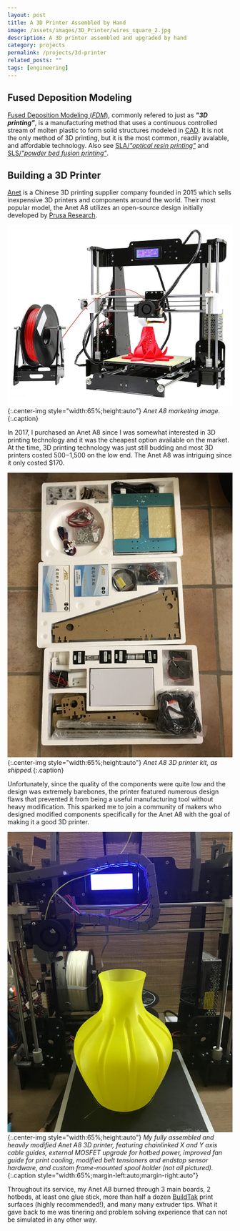 ```yaml
---
layout: post
title: A 3D Printer Assembled by Hand
image: /assets/images/3D_Printer/wires_square_2.jpg
description: A 3D printer assembled and upgraded by hand
category: projects
permalink: /projects/3d-printer
related_posts: ""
tags: [engineering]
---
```

## Fused Deposition Modeling

[Fused Deposition Modeling (*FDM*)](https://en.wikipedia.org/wiki/Fused_filament_fabrication), commonly refered to just as ***"3D printing"***, is a manufacturing method that uses a continuous controlled stream of molten plastic to form solid structures modeled in [CAD](https://en.wikipedia.org/wiki/Computer-aided_design). It is not the only method of 3D printing, but it is the most common, readily avalable, and affordable technology. Also see [SLA/*"optical resin printing"*](https://en.wikipedia.org/wiki/Stereolithography) and [SLS/*"powder bed fusion printing"*](https://en.wikipedia.org/wiki/Selective_laser_sintering).

## Building a 3D Printer

[Anet](https://anet3d.com/pages/about-anet-printer-supplier) is a Chinese 3D printing supplier company founded in 2015 which sells inexpensive 3D printers and components around the world. Their most popular model, the Anet A8 utilizes an open-source design initially developed by [Prusa Research](https://www.prusa3d.com/page/about-us_77/).

![Anet A8 Marketing Image](/assets/images/3D_Printer/anet-a8.jpeg){:.center-img style="width:65%;height:auto"}
*Anet A8 marketing image.*{:.caption}

In 2017, I purchased an Anet A8 since I was somewhat interested in 3D printing technology and it was the cheapest option available on the market. At the time, 3D printing technology was just still budding and most 3D printers costed $500-$1,500 on the low end. The Anet A8 was intriguing since it only costed $170.

![Anet A8 Kit](/assets/images/3D_Printer/kit.jpg){:.center-img style="width:65%;height:auto"}
*Anet A8 3D printer kit, as shipped.*{:.caption}

Unfortunately, since the quality of the components were quite low and the design was extremely barebones, the printer featured numerous design flaws that prevented it from being a useful manufacturing tool without heavy modification. This sparked me to join a community of makers who designed modified components specifically for the Anet A8 with the goal of making it a good 3D printer.

![Assembled Anet A8 3D Printer](/assets/images/3D_Printer/vase.JPG){:.center-img style="width:65%;height:auto"}
*My fully assembled and heavily modified Anet A8 3D printer, featuring chainlinked X and Y axis cable guides, external MOSFET upgrade for hotbed power, improved fan guide for print cooling, modified belt tensioners and endstop sensor hardware, and custom frame-mounted spool holder (not all pictured).*{:.caption style="width:65%;margin-left:auto;margin-right:auto"}

Throughout its service, my Anet A8 burned through 3 main boards, 2 hotbeds, at least one glue stick, more than half a dozen [BuildTak](https://www.buildtak.com/) print surfaces (highly recommended!), and many many extruder tips. What it gave back to me was tinering and problem solving experience that can not be simulated in any other way.
